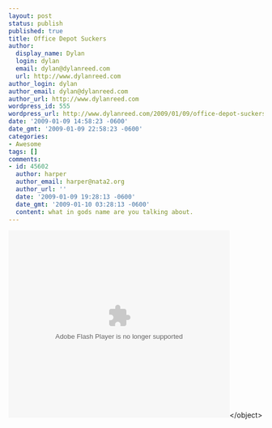 ```yaml
---
layout: post
status: publish
published: true
title: Office Depot Suckers
author:
  display_name: Dylan
  login: dylan
  email: dylan@dylanreed.com
  url: http://www.dylanreed.com
author_login: dylan
author_email: dylan@dylanreed.com
author_url: http://www.dylanreed.com
wordpress_id: 555
wordpress_url: http://www.dylanreed.com/2009/01/09/office-depot-suckers/
date: '2009-01-09 14:58:23 -0600'
date_gmt: '2009-01-09 22:58:23 -0600'
categories:
- Awesome
tags: []
comments:
- id: 45602
  author: harper
  author_email: harper@nata2.org
  author_url: ''
  date: '2009-01-09 19:28:13 -0600'
  date_gmt: '2009-01-10 03:28:13 -0600'
  content: what in gods name are you talking about.
---
```

<p><object classid="clsid:D27CDB6E-AE6D-11cf-96B8-444553540000" width="437" height="370" id="viddler_CaptainAwesome_8"><param name="movie" value="http:&#47;&#47;www.viddler.com&#47;player&#47;f8e34074&#47;" &#47;><param name="allowScriptAccess" value="always" &#47;><param name="allowFullScreen" value="true" &#47;><embed src="http:&#47;&#47;www.viddler.com&#47;player&#47;f8e34074&#47;"  width="437" height="370" type="application&#47;x-shockwave-flash" allowScriptAccess="always" allowFullScreen="true" name="viddler_CaptainAwesome_8" &#47;><&#47;object></p>
